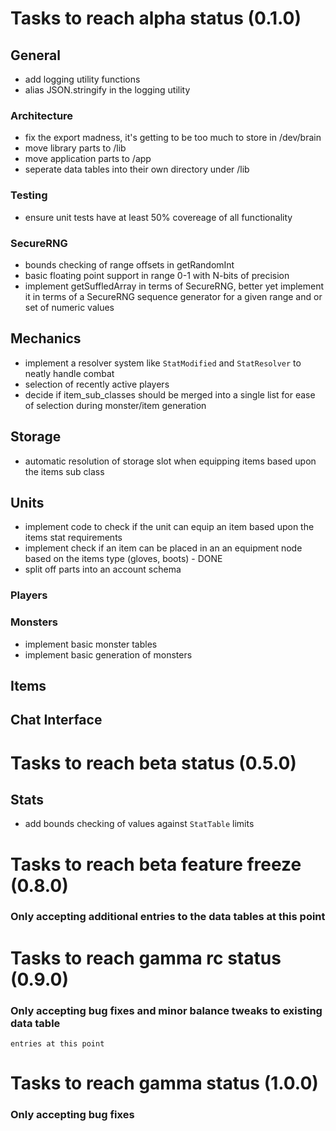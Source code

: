 # Tasks to reach alpha status (0.1.0)

## General
- add logging utility functions
- alias JSON.stringify in the logging utility

### Architecture
- fix the export madness, it's getting to be too much to store in /dev/brain
- move library parts to /lib
- move application parts to /app
- seperate data tables into their own directory under /lib

### Testing
- ensure unit tests have at least 50% covereage of all functionality

### SecureRNG
- bounds checking of range offsets in getRandomInt
- basic floating point support in range 0-1 with N-bits of precision
- implement getSuffledArray in terms of SecureRNG, better yet implement it in
  terms of a SecureRNG sequence generator for a given range and or set of
  numeric values

## Mechanics
- implement a resolver system like `StatModified` and `StatResolver` to neatly
  handle combat
- selection of recently active players
- decide if item_sub_classes should be merged into a single list for ease of
  selection during monster/item generation

## Storage
- automatic resolution of storage slot when equipping items based upon the
  items sub class

## Units
- implement code to check if the unit can equip an item based upon the items
  stat requirements
- implement check if an item can be placed in an an equipment node based on
  the items type (gloves, boots) - DONE
- split off parts into an account schema

### Players

### Monsters
- implement basic monster tables
- implement basic generation of monsters

## Items

## Chat Interface


# Tasks to reach beta status (0.5.0)

## Stats
- add bounds checking of values against `StatTable` limits


# Tasks to reach beta feature freeze (0.8.0)
### Only accepting additional entries to the data tables at this point


# Tasks to reach gamma rc status (0.9.0)
### Only accepting bug fixes and minor balance tweaks to existing data table
    entries at this point


# Tasks to reach gamma status (1.0.0)
### Only accepting bug fixes
